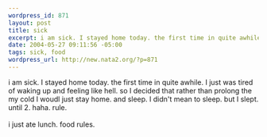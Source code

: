 ```yaml
--- 
wordpress_id: 871
layout: post
title: sick
excerpt: i am sick. I stayed home today. the first time in quite awhile. I just was tired of waking up and feeling like hell. so I decided that rather than prolong the my cold I woudl just stay home. and sleep. I didn't mean to sleep. but I slept. until 2. haha. rule. i just ate lunch. food rules.
date: 2004-05-27 09:11:56 -05:00
tags: sick, food
wordpress_url: http://new.nata2.org/?p=871
---
```

i am sick. I stayed home today. the first time in quite awhile. I just was tired of waking up and feeling like hell. so I decided that rather than prolong the my cold I woudl just stay home. and sleep. I didn't mean to sleep. but I slept. until 2. haha. rule. <br/><br/>i just ate lunch. food rules.
